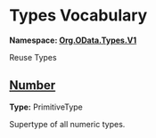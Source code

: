 # Types Vocabulary
**Namespace: [Org.OData.Types.V1](Org.OData.Types.V1.xml)**

Reuse Types

<a name="Number"></a>
## [Number](./Org.OData.Types.V1.xml#L68:~:text=<TypeDefinition%20Name="-,Number,-")
**Type:** PrimitiveType

Supertype of all numeric types.
